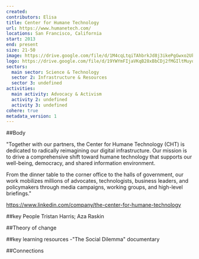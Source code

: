 ```yaml
---
created:
contributors: Elisa
title: Center for Humane Technology
url: https://www.humanetech.com/
locations: San Francisco, California
start: 2013
end: present
size: 21-50
image: https://drive.google.com/file/d/1M4cqLtqiTAhbrkJd8j3ikePgGwxo2Ukt/view?usp=drive_link
logo: https://drive.google.com/file/d/19YWYmFIjaVKqB28xBbCDj2fMGIltMuyq/view?usp=drive_link
sectors:
  main sector: Science & Technology
  sector 2: Infrastructure & Resources
  sector 3: undefined
activities: 
  main activity: Advocacy & Activism
  activity 2: undefined
  activity 3: undefined
cohere: true
metadata_version: 1
---
```



##Body

"Together with our partners, the Center for Humane Technology (CHT) is dedicated to radically reimagining our digital infrastructure. Our mission is to drive a comprehensive shift toward humane technology that supports our well-being, democracy, and shared information environment.

From the dinner table to the corner office to the halls of government, our work mobilizes millions of advocates, technologists, business leaders, and policymakers through media campaigns, working groups, and high-level briefings."

https://www.linkedin.com/company/the-center-for-humane-technology


##key People
Tristan Harris; Aza Raskin

##Theory of change


##key learning resources
-"The Social Dilemma" documentary

##Connections


